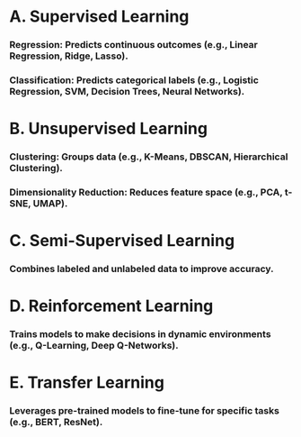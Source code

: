 # A. Supervised Learning
### Regression: Predicts continuous outcomes (e.g., Linear Regression, Ridge, Lasso).
### Classification: Predicts categorical labels (e.g., Logistic Regression, SVM, Decision Trees, Neural Networks).
# B. Unsupervised Learning
### Clustering: Groups data (e.g., K-Means, DBSCAN, Hierarchical Clustering).
### Dimensionality Reduction: Reduces feature space (e.g., PCA, t-SNE, UMAP).
# C. Semi-Supervised Learning
### Combines labeled and unlabeled data to improve accuracy.
# D. Reinforcement Learning
### Trains models to make decisions in dynamic environments (e.g., Q-Learning, Deep Q-Networks).
# E. Transfer Learning
### Leverages pre-trained models to fine-tune for specific tasks (e.g., BERT, ResNet).